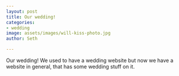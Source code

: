 ```yaml
---
layout: post
title: Our wedding!
categories:
- wedding
image: assets/images/will-kiss-photo.jpg
author: Seth

---
```

Our wedding! We used to have a wedding website but now we have a website in general, that has some wedding stuff on it.
